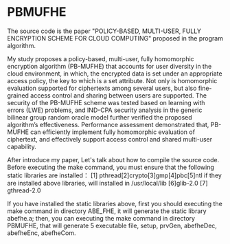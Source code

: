 # PBMUFHE
The source code is the paper "POLICY-BASED, MULTI-USER, FULLY ENCRYPTION SCHEME FOR CLOUD COMPUTING" proposed in the program algorithm. 

My study proposes a policy-based, multi-user, fully homomorphic encryption algorithm (PB-MUFHE) that accounts for user diversity in the 
cloud environment, in which, the encrypted data is set under an appropriate access policy, the key to which is a set attribute. Not only
is homomorphic evaluation supported for ciphertexts among several users, but also fine-grained access control and sharing between users 
are supported. The security of the PB-MUFHE scheme was tested based on learning with errors (LWE) problems, and IND-CPA security analysis
in the generic bilinear group random oracle model further verified the proposed algorithm’s effectiveness. Performance assessment 
demonstrated that, PB-MUFHE can efficiently implement fully homomorphic evaluation of ciphertext, and effectively support access control
and shared multi-user capability.

After introduce my paper, Let's talk about how to compile the source code. Before executing the make command, you must ensure that the 
following static libraries are installed：
[1] pthread[2]crypto[3]gmp[4]pbc[5]ntl 
if they are installed above libraries, will installed in /usr/local/lib
[6]glib-2.0 [7] gthread-2.0 

If you have installed the static libraries above, first you should executing the make command in directory ABE_FHE, it will generate the static
library abefhe.a; then, you can executing the make command in directory PBMUFHE, that will generate 5 executable file, setup, prvGen, abefheDec,
abefheEnc, abefheCom.
